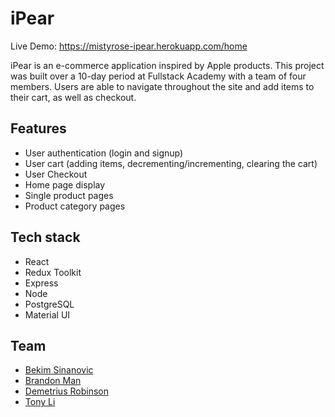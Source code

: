 # iPear

Live Demo: https://mistyrose-ipear.herokuapp.com/home 

iPear is an e-commerce application inspired by Apple products. This project was built over a 10-day period at Fullstack Academy with a team of four members. Users are able to navigate throughout the site and add items to their cart, as well as checkout.

## Features

- User authentication (login and signup)
- User cart (adding items, decrementing/incrementing, clearing the cart)
- User Checkout 
- Home page display
- Single product pages
- Product category pages

## Tech stack

- React
- Redux Toolkit
- Express
- Node
- PostgreSQL
- Material UI

## Team

<ul>
  <li>
    <a href='https://github.com/beksina'>Bekim Sinanovic</a>
  </li>
  <li>
    <a href='https://github.com/brandon-man'>Brandon Man</a>
  </li>
  <li>
    <a href='https://github.com/Illmaticno1'>Demetrius Robinson</a>
  </li>
  <li>
    <a href='https://github.com/tonyxli21'>Tony Li</a>
  </li>
</ul>
